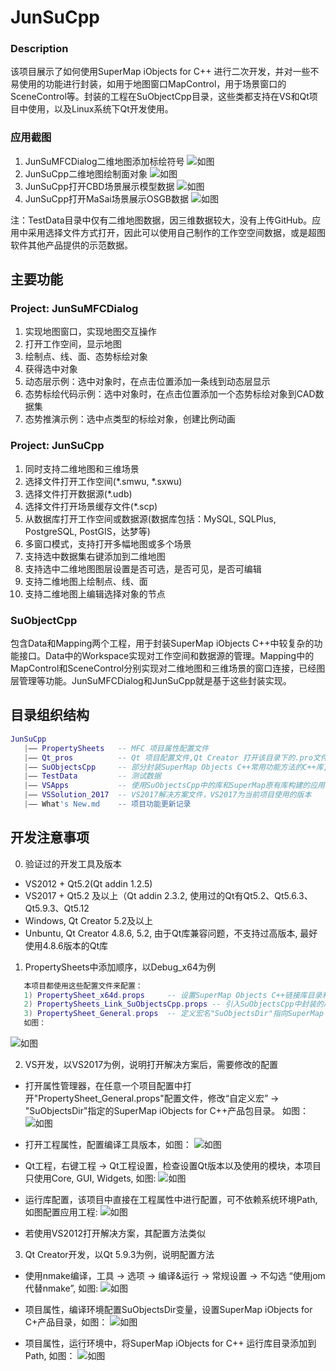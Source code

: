 # JunSuCpp

### Description
 该项目展示了如何使用SuperMap iObjects for C++ 进行二次开发，并对一些不易使用的功能进行封装，如用于地图窗口MapControl，用于场景窗口的SceneControl等。封装的工程在SuObjectCpp目录，这些类都支持在VS和Qt项目中使用，以及Linux系统下Qt开发使用。
 
### 应用截图
1. JunSuMFCDialog二维地图添加标绘符号
   ![如图](Images/App_Plot.png)
2. JunSuCpp二维地图绘制面对象
   ![如图](Images/App_Map_Draw.png)
3. JunSuCpp打开CBD场景展示模型数据
   ![如图](Images/App_Scene_CBD.png)
4. JunSuCpp打开MaSai场景展示OSGB数据
   ![如图](Images/App_Scene_OSGB.png)

注：TestData目录中仅有二维地图数据，因三维数据较大，没有上传GitHub。应用中采用选择文件方式打开，因此可以使用自己制作的工作空空间数据，或是超图软件其他产品提供的示范数据。

## 主要功能

### Project: JunSuMFCDialog
1. 实现地图窗口，实现地图交互操作
2. 打开工作空间，显示地图
3. 绘制点、线、面、态势标绘对象
4. 获得选中对象
5. 动态层示例：选中对象时，在点击位置添加一条线到动态层显示
6. 态势标绘代码示例：选中对象时，在点击位置添加一个态势标绘对象到CAD数据集
7. 态势推演示例：选中点类型的标绘对象，创建比例动画

### Project: JunSuCpp
1. 同时支持二维地图和三维场景
2. 选择文件打开工作空间(*.smwu, *.sxwu)
3. 选择文件打开数据源(*.udb)
4. 选择文件打开场景缓存文件(*.scp)
5. 从数据库打开工作空间或数据源(数据库包括：MySQL, SQLPlus, PostgreSQL, PostGIS，达梦等)
6. 多窗口模式，支持打开多幅地图或多个场景
7. 支持选中数据集右键添加到二维地图
8. 支持选中二维地图图层设置是否可选，是否可见，是否可编辑
9. 支持二维地图上绘制点、线、面
10. 支持二维地图上编辑选择对象的节点

### SuObjectCpp
包含Data和Mapping两个工程，用于封装SuperMap iObjects C++中较复杂的功能接口。Data中的Workspace实现对工作空间和数据源的管理。Mapping中的MapControl和SceneControl分别实现对二维地图和三维场景的窗口连接，已经图层管理等功能。JunSuMFCDialog和JunSuCpp就是基于这些封装实现。 



## 目录组织结构
``` lua
JunSuCpp
   |—— PropertySheets   -- MFC 项目属性配置文件
   |—— Qt_pros          -- Qt 项目配置文件,Qt Creator 打开该目录下的.pro文件即可
   |—— SuObjectsCpp     -- 部分封装SuperMap Objects C++常用功能方法的C++库,尤其是Mapping/MapControl是一个具有通用性的实现地图窗口的类
   |—— TestData         -- 测试数据
   |—— VSApps           -- 使用SuObjectsCpp中的库和SuperMap原有库构建的应用，分MFC和Qt框架两类应用
   |—— VSSolution_2017  -- VS2017解决方案文件，VS2017为当前项目使用的版本
   |—— What's New.md    -- 项目功能更新记录
```

## 开发注意事项
0. 验证过的开发工具及版本
- VS2012 + Qt5.2(Qt addin 1.2.5)
- VS2017 + Qt5.2 及以上（Qt addin 2.3.2, 使用过的Qt有Qt5.2、Qt5.6.3、Qt5.9.3、Qt5.12
- Windows, Qt Creator 5.2及以上
- Unbuntu, Qt Creator 4.8.6, 5.2, 由于Qt库兼容问题，不支持过高版本, 最好使用4.8.6版本的Qt库

1. PropertySheets中添加顺序，以Debug_x64为例
``` lua
   本项目都使用这些配置文件来配置：
   1) PropertySheet_x64d.props     -- 设置SuperMap Objects C++链接库目录和链接库名称
   2) PropertySheets_Link_SuObjectsCpp.props -- 引入SuObjectsCpp中封装的库
   3) PropertySheet_General.props  -- 定义宏名"SuObjectsDir"指向SuperMap Objects C++ 产品包目录，并配置同文件目录; 头文件包括include,include/private 两个目录
   如图：
```
![如图](Images/PropertyManager.png)

2. VS开发，以VS2017为例，说明打开解决方案后，需要修改的配置
- 打开属性管理器，在任意一个项目配置中打开"PropertySheet_General.props"配置文件，修改“自定义宏” -> "SuObjectsDir"指定的SuperMap iObjects for C++产品包目录。
如图：
![如图](Images/Property-SuObjectsDir.png)

- 打开工程属性，配置编译工具版本，如图：
![如图](Images/Property-Platform_Toolset.png)

- Qt工程，右键工程 -> Qt工程设置，检查设置Qt版本以及使用的模块，本项目只使用Core, GUI, Widgets, 如图:
  ![如图](Images/Property-QtProjectSettings.png)

- 运行库配置，该项目中直接在工程属性中进行配置，可不依赖系统环境Path, 如图配置应用工程:
  ![如图](Images/Property-RuntimeLibs.png)

- 若使用VS2012打开解决方案，其配置方法类似

3. Qt Creator开发，以Qt 5.9.3为例，说明配置方法
- 使用nmake编译，工具 -> 选项 -> 编译&运行 -> 常规设置 -> 不勾选 “使用jom 代替nmake”, 如图:
  ![如图](Images/Qt_Option_namake.png)

- 项目属性，编译环境配置SuObjectsDir变量，设置SuperMap iObjects for C+产品目录，如图：
  ![如图](Images/Qt_BuildEnvironment.png)

- 项目属性，运行环境中，将SuperMap iObjects for C++ 运行库目录添加到Path, 如图：
  ![如图](Images/Qt_RunEnvironment.png)
